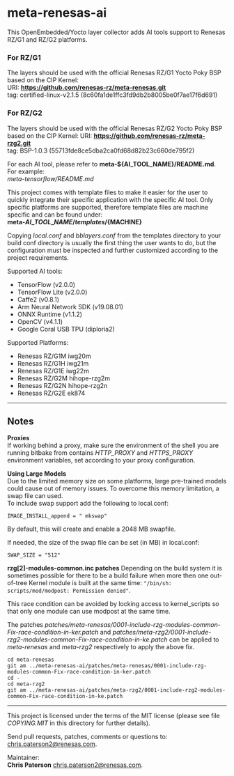 # meta-renesas-ai #
This OpenEmbedded/Yocto layer collector adds AI tools support to Renesas RZ/G1
and RZ/G2 platforms.

### For RZ/G1 ###
The layers should be used with the official Renesas RZ/G1 Yocto Poky BSP based
on the CIP Kernel:  
URI: **https://github.com/renesas-rz/meta-renesas.git**  
tag: certified-linux-v2.1.5 (8c60fa1de1ffc3fd9db2b8005be0f7ae17f6d691)

### For RZ/G2 ###
The layers should be used with the official Renesas RZ/G2 Yocto Poky BSP based
on the CIP Kernel:
URI: **https://github.com/renesas-rz/meta-rzg2.git**  
tag: BSP-1.0.3 (55713fde8ce5dba2ca0fd68d82b23c660de795f2)


For each AI tool, please refer to **meta-${AI\_TOOL\_NAME}/README.md**. For
example:  
*meta-tensorflow/README.md*


This project comes with template files to make it easier for the user to quickly
integrate their specific application with the specific AI tool. Only specific
platforms are supported, therefore template files are machine specific and can
be found under:  
**meta-${AI\_TOOL\_NAME}/templates/${MACHINE}**  


Copying *local.conf* and *bblayers.conf* from the templates directory to your
build conf directory is usually the first thing the user wants to do, but
the configuration must be inspected and further customized according to the
project requirements.


Supported AI tools:  
- TensorFlow (v2.0.0)  
- TensorFlow Lite (v2.0.0)  
- Caffe2 (v0.8.1)  
- Arm Neural Network SDK (v19.08.01)  
- ONNX Runtime (v1.1.2)  
- OpenCV (v4.1.1)  
- Google Coral USB TPU (diploria2)


Supported Platforms:  
- Renesas RZ/G1M iwg20m  
- Renesas RZ/G1H iwg21m  
- Renesas RZ/G1E iwg22m  
- Renesas RZ/G2M hihope-rzg2m  
- Renesas RZ/G2N hihope-rzg2n  
- Renesas RZ/G2E ek874

---

## Notes ##
**Proxies**  
If working behind a proxy, make sure the environment of the shell you are
running bitbake from contains *HTTP\_PROXY* and *HTTPS\_PROXY* environment
variables, set according to your proxy configuration.


**Using Large Models**  
Due to the limited memory size on some platforms, large pre-trained models could
cause out of memory issues. To overcome this memory limitation, a swap file can
used.  
To include swap support add the following to local.conf:  
```
IMAGE_INSTALL_append = " mkswap"
```


By default, this will create and enable a 2048 MB swapfile.  


If needed, the size of the swap file can be set (in MB) in local.conf:  
```
SWAP_SIZE = "512"
```

**rzg[2]-modules-common.inc patches**
Depending on the build system it is sometimes possible for there to be a build
failure when more then one out-of-tree Kernel module is built at the same time:
`"/bin/sh: scripts/mod/modpost: Permission denied"`.

This race condition can be avoided by locking access to kernel_scripts so that
only one module can use modpost at the same time.

The patches *patches/meta-renesas/0001-include-rzg-modules-common-Fix-race-condition-in-ker.patch*
and *patches/meta-rzg2/0001-include-rzg2-modules-common-Fix-race-condition-in-ke.patch*
can be applied to *meta-renesas* and *meta-rzg2* respectively to apply the above
fix.

```
cd meta-renesas
git am ../meta-renesas-ai/patches/meta-renesas/0001-include-rzg-modules-common-Fix-race-condition-in-ker.patch
cd -
cd meta-rzg2
git am ../meta-renesas-ai/patches/meta-rzg2/0001-include-rzg2-modules-common-Fix-race-condition-in-ke.patch
```

---


This project is licensed under the terms of the MIT license (please see file
*COPYING.MIT* in this directory for further details).


Send pull requests, patches, comments or questions to:  
[chris.paterson2@renesas.com](mailto:chris.paterson2@renesas.com).


Maintainer:  
**Chris Paterson** [chris.paterson2@renesas.com](mailto:chris.paterson2@renesas.com).
